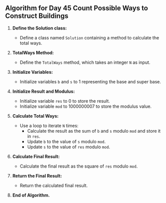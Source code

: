 ## Algorithm for Day 45 **Count Possible Ways to Construct Buildings**

1. **Define the Solution class:**
   - Define a class named `Solution` containing a method to calculate the total ways.

2. **TotalWays Method:**
   - Define the `TotalWays` method, which takes an integer `N` as input.

3. **Initialize Variables:**
   - Initialize variables `b` and `s` to 1 representing the base and super base.

4. **Initialize Result and Modulus:**
   - Initialize variable `res` to 0 to store the result.
   - Initialize variable `mod` to 1000000007 to store the modulus value.

5. **Calculate Total Ways:**
   - Use a loop to iterate `N` times:
     - Calculate the result as the sum of `b` and `s` modulo `mod` and store it in `res`.
     - Update `b` to the value of `s` modulo `mod`.
     - Update `s` to the value of `res` modulo `mod`.

6. **Calculate Final Result:**
   - Calculate the final result as the square of `res` modulo `mod`.

7. **Return the Final Result:**
   - Return the calculated final result.

8. **End of Algorithm.**

